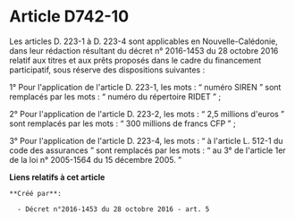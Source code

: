 # Article D742-10

Les articles D. 223-1 à D. 223-4 sont applicables en Nouvelle-Calédonie, dans leur rédaction résultant du décret n° 2016-1453
du 28 octobre 2016 relatif aux titres et aux prêts proposés dans le cadre du financement participatif, sous réserve des
dispositions suivantes : 

1° Pour l'application de l'article D. 223-1, les mots : “ numéro SIREN ”  sont remplacés par les mots : “ numéro du
répertoire RIDET ” ; 

2° Pour l'application de l'article D. 223-2, les mots : “ 2,5 millions  d'euros ” sont remplacés par les mots : “ 300
millions de francs CFP ” ;  

3° Pour l'application de l'article D. 223-4, les mots : “ à l'article L. 512-1 du code des assurances ” sont remplacés par
les mots : “ au 3° de l'article 1er de la loi n° 2005-1564 du 15 décembre 2005. ”

**Liens relatifs à cet article**

	**Créé par**:

	  - Décret n°2016-1453 du 28 octobre 2016 - art. 5
